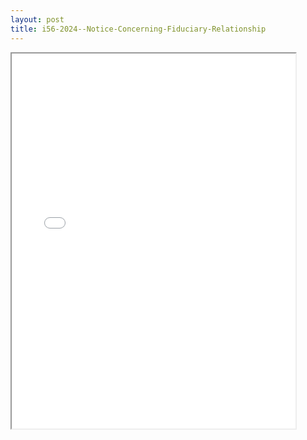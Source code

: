 ```yaml
---
layout: post
title: i56-2024--Notice-Concerning-Fiduciary-Relationship
---
```


<div class="pdf-container">
<iframe src="/ea/_pdf-2-md/i56-2024--Notice-Concerning-Fiduciary-Relationship.pdf" height="600" width="90%" allowFullScreen="true"></iframe>
</div>

